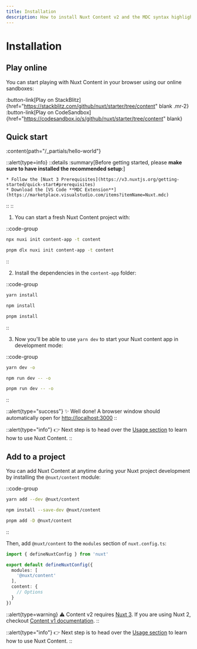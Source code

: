 ```yaml
---
title: Installation
description: How to install Nuxt Content v2 and the MDC syntax highlighter.
---
```


# Installation


## Play online

You can start playing with Nuxt Content in your browser using our online sandboxes:

:button-link[Play on StackBlitz]{href="https://stackblitz.com/github/nuxt/starter/tree/content" blank .mr-2}
:button-link[Play on CodeSandbox]{href="https://codesandbox.io/s/github/nuxt/starter/tree/content" blank}

## Quick start

:content{path="/_partials/hello-world"}

::alert{type=info}
  ::details
    :summary[Before getting started, please **make sure to have installed the recommended setup**:]

    * Follow the [Nuxt 3 Prerequisites](https://v3.nuxtjs.org/getting-started/quick-start#prerequisites)
    * Download the [VS Code **MDC Extension**](https://marketplace.visualstudio.com/items?itemName=Nuxt.mdc)
  ::
::

1. You can start a fresh Nuxt Content project with:

::code-group
  ```bash [npx]
  npx nuxi init content-app -t content
  ```
  ```bash [pnpm]
  pnpm dlx nuxi init content-app -t content
  ```
::

2. Install the dependencies in the `content-app` folder:

::code-group
  ```bash [yarn]
  yarn install
  ```
  ```bash [npm]
  npm install
  ```
  ```bash [pnpm]
  pnpm install
  ```
::


3. Now you'll be able to use `yarn dev` to start your Nuxt content app in development mode:

::code-group

```bash [yarn]
yarn dev -o
```

```bash [npm]
npm run dev -- -o
```

```bash [pnpm]
pnpm run dev -- -o
```

::

::alert{type="success"}
✨ Well done! A browser window should automatically open for <http://localhost:3000>
::

::alert{type="info"}
👉 Next step is to head over the [Usage section](/getting-started/usage) to learn how to use Nuxt Content.
::

## Add to a project


You can add Nuxt Content at anytime during your Nuxt project development by installing the `@nuxt/content` module:

::code-group
  ```bash [yarn]
  yarn add --dev @nuxt/content
  ```
  ```bash [npm]
  npm install --save-dev @nuxt/content
  ```
  ```bash [pnpm]
  pnpm add -D @nuxt/content
  ```
::

Then, add `@nuxt/content` to the `modules` section of `nuxt.config.ts`:

```ts [nuxt.config.ts]
import { defineNuxtConfig } from 'nuxt'

export default defineNuxtConfig({
  modules: [
    '@nuxt/content'
  ],
  content: {
    // Options
  }
})
```

::alert{type=warning}
⚠️ Content v2 requires [Nuxt 3](https://v3.nuxtjs.org). If you are using Nuxt 2, checkout [Content v1 documentation](https://content.nuxtjs.org).
::

::alert{type="info"}
👉 Next step is to head over the [Usage section](/getting-started/usage) to learn how to use Nuxt Content.
::
